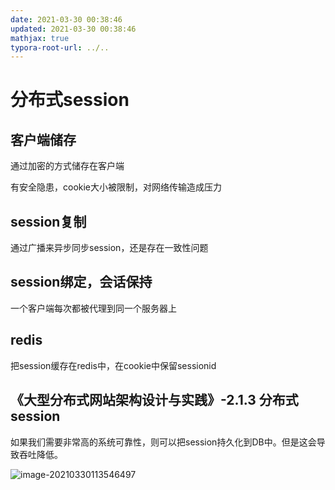```yaml
---
date: 2021-03-30 00:38:46
updated: 2021-03-30 00:38:46
mathjax: true
typora-root-url: ../..
---
```


# 分布式session

## 客户端储存

通过加密的方式储存在客户端

有安全隐患，cookie大小被限制，对网络传输造成压力

## session复制

通过广播来异步同步session，还是存在一致性问题

## session绑定，会话保持

一个客户端每次都被代理到同一个服务器上

## redis

把session缓存在redis中，在cookie中保留sessionid

## 《大型分布式网站架构设计与实践》-2.1.3 分布式session

如果我们需要非常高的系统可靠性，则可以把session持久化到DB中。但是这会导致吞吐降低。

![image-20210330113546497](/images/image-20210330113546497.png)









